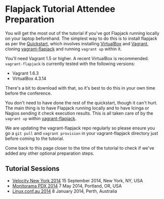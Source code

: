 # Flapjack Tutorial Attendee Preparation

You will get the most out of the tutorial if you've got Flapjack running locally on your laptop beforehand. The simplest way to do this is to install flapjack as per the [Quickstart](http://flapjack.io/quickstart), which involves installing [VirtualBox](https://www.virtualbox.org/) and [Vagrant](http://www.vagrantup.com/), cloning [vagrant-flapjack](https://github.com/flapjack/vagrant-flapjack) and running `vagrant up` within it.

You'll need Vagrant 1.5 or higher. A recent VirtualBox is recommended. `vagrant-flapjack` is currently tested with the following versions:

- Vagrant 1.6.3
- VirtualBox 4.3.14

There's a bit to download with that, so it's best to do this in your own time before the conference.

You don't need to have done the rest of the quickstart, though it can't hurt. The main thing is to have Flapjack running locally and to have Icinga or Nagios sending it check execution results. This is all taken care of by the `vagrant up` within [vagrant-flapjack](https://github.com/flapjack/vagrant-flapjack).

We are updating the vagrant-flapjack repo regularly so please ensure you go a `git pull` and `vagrant provision` in your vagrant-flapjack directory just before coming to the tutorial.

Come back to this page closer to the time of the tutorial to check if we've added any other optional preparation steps.

## Tutorial Sessions

- [Velocity New York 2014](http://velocityconf.com/velocityny2014/public/schedule/detail/35835) 15 September 2014, New York, NY, USA
- [Monitorama PDX 2014](http://monitorama.com/) 7 May 2014, Portland, OR, USA
- [Linux.conf.au 2014](http://lca2014.linux.org.au/schedule/30261/view_talk?day=wednesday) 8 January 2014, Perth, Australia


